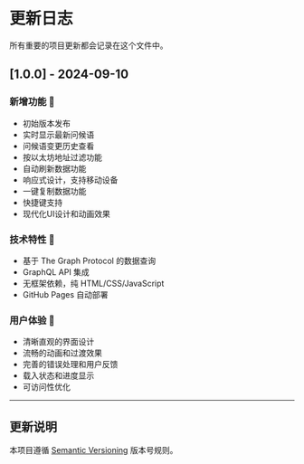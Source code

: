 # 更新日志

所有重要的项目更新都会记录在这个文件中。

## [1.0.0] - 2024-09-10

### 新增功能 🎉
- 初始版本发布
- 实时显示最新问候语
- 问候语变更历史查看
- 按以太坊地址过滤功能
- 自动刷新数据功能
- 响应式设计，支持移动设备
- 一键复制数据功能
- 快捷键支持
- 现代化UI设计和动画效果

### 技术特性 🔧
- 基于 The Graph Protocol 的数据查询
- GraphQL API 集成
- 无框架依赖，纯 HTML/CSS/JavaScript
- GitHub Pages 自动部署

### 用户体验 🎨
- 清晰直观的界面设计
- 流畅的动画和过渡效果
- 完善的错误处理和用户反馈
- 载入状态和进度显示
- 可访问性优化

---

## 更新说明

本项目遵循 [Semantic Versioning](https://semver.org/) 版本号规则。